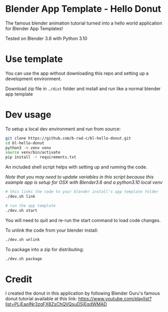 # Blender App Template - Hello Donut

The famous blender animation tutorial turned into a hello world application for Blender App Templates!

Tested on Blender 3.6 with Python 3.10

# Use template 
You can use the app without downloading this repo and setting up a development environment.

Download zip file in `./dist` folder and install and run like a normal blender app template


# Dev usage
To setup a local dev environment and run from source:

```bash
git clone https://github.com/b-rad-c/bl-hello-donut.git
cd bl-hello-donut
python3 -m venv venv
source venv/bin/activate
pip install -r requirements.txt
```

An included shell script helps with setting up and running the code.

*Note that you may need to update variables in this script because this example app is setup for OSX with Blender3.6 and a python3.10 local venv*

```bash
# this links the code to your blender install's app template folder
./dev.sh link

# run the app template
./dev.sh start
```

You will need to quit and re-run the start command to load code changes.

To unlink the code from your blender install:
```bash
./dev.sh unlink
```

To package into a zip for distributing:
```bash
./dev.sh package
```

# Credit
I created the donut in this application by following Blender Guru's famous donut tutorial available at this link: https://www.youtube.com/playlist?list=PLjEaoINr3zgFX8ZsChQVQsuDSjEqdWMAD